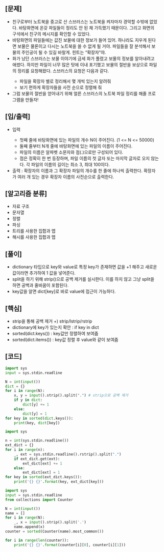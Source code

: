 <h2>[문제]</h2>

<ul>
    <li>친구로부터 노트북을 중고로 산 스브러스는 노트북을 켜자마자 경악할 수밖에 없었다. 바탕화면에 온갖 파일들이 정리도 안 된 채 가득했기 때문이다. 그리고 화면의 구석에서 친구의 메시지를 확인할 수 있었다.</li>
    <li>바탕화면의 파일들에는 값진 보물에 대한 정보가 들어 있어. 하나라도 지우게 된다면 보물은 물론이고 다시는 노트북을 쓸 수 없게 될 거야. 파일들을 잘 분석해서 보물의 주인공이 될 수 있길 바랄게. 힌트는 “확장자”야.</li>    
    <li>화가 났던 스브러스는 보물 이야기에 금세 화가 풀렸고 보물의 정보를 알아내려고 애썼다. 하지만 파일이 너무 많은 탓에 이내 포기했고 보물의 절반을 보상으로 파일의 정리를 요청해왔다. 스브러스의 요청은 다음과 같다.</li>
    <ul>
        <li>파일을 확장자 별로 정리해서 몇 개씩 있는지 알려줘</li>
        <li>보기 편하게 확장자들을 사전 순으로 정렬해 줘</li>
    </ul>
    <li>그럼 보물의 절반을 얻어내기 위해 얼른 스브러스의 노트북 파일 정리를 해줄 프로그램을 만들자!</li>
</ul>

<h2>[입/출력]</h2>
<ul>
    <li>입력</li>
    <ul>
        <li>첫째 줄에 바탕화면에 있는 파일의 개수 N이 주어진다. (1 <= N <= 50000)</li>
        <li>둘째 줄부터 N개 줄에 바탕화면에 있는 파일의 이름이 주어진다. </li>
        <li>파일의 이름은 알파벳 소문자와 점(.)으로만 구성되어 있다.</li>
        <li>점은 정확히 한 번 등장하며, 파일 이름의 첫 글자 또는 마지막 글자로 오지 않는다. 각 파일의 이름의 길이는 최소 3, 최대 100이다.</li>
    </ul>
    <li>출력 : 확장자의 이름과 그 확장자 파일의 개수를 한 줄에 하나씩 출력한다. 확장자가 여러 개 있는 경우 확장자 이름의 사전순으로 출력한다.</li>
</ul>

<h2>[알고리즘 분류]</h2>
<ul>
    <li>자료 구조</li>
    <li>문자열</li>
    <li>정렬</li>
    <li>파싱</li>
    <li>트리를 사용한 집합과 맵</li>
    <li>해시를 사용한 집합과 맵</li>
</ul>

<h2>[풀이]</h2>
<ul>
    <li>dictionary 타입으로 key와 value로 특정 key가 존재하면 값을 +1 해주고 새로운 값이라면 추가하여 1 값을 넣어준다.</li>
    <li>split을 하기 위해 strip()으로 공백 제거를 실시한다. 이를 하지 않고 그냥 split을 하면 공백과 줄바꿈이 포함된다.</li>
    <li>key값을 알면 dict[key]로 바로 value에 접근이 가능하다.</li>
</ul>

<h2>[핵심]</h2>
<ul>
    <li>strip을 통해 공백 제거 +) strip/lstrip/rstrip</li>
    <li>dictionary에 key가 있는지 확안 : if key in dict</li>
    <li>sorted(dict.keys()) : key값만 정렬하여 보여줌</li>
    <li>sorted(dict.items()) : key값 정렬 후 value와 같이 보여줌</li>
</ul>

<h2>[코드]</h2>

```python
import sys
input = sys.stdin.readline

N = int(input())
dict = {}
for i in range(N):
    x, y = input().strip().split(".") # strip으로 공백 제거
    if y in dict:
        dict[y] += 1
    else:
        dict[y] = 1
for key in sorted(dict.keys()):
    print(key, dict[key])
```

```python
import sys

n = int(sys.stdin.readline())
ext_dict = {}
for i in range(n):
    _, ext = sys.stdin.readline().rstrip().split(".")
    if ext_dict.get(ext):
        ext_dict[ext] += 1
    else:
        ext_dict[ext] = 1
for key in sorted(ext_dict.keys()):
    print('{} {}'.format(key, ext_dict[key]))
```

```python
import sys
input = sys.stdin.readline
from collections import Counter

N = int(input())
name = []
for i in range(N):
    _, x = input().strip().split('.')
    name.append(x)
counter = sorted(Counter(name).most_common())

for i in range(len(counter)): 
    print('{} {}'.format(counter[i][0], counter[i][1]))
```

